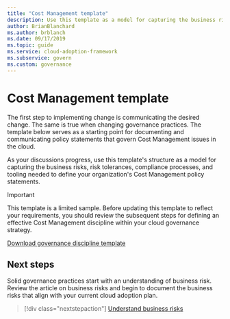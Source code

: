 ```yaml
---
title: "Cost Management template"
description: Use this template as a model for capturing the business risks, risk tolerances, compliance processes, and tooling needed to define your organization's Cost Management policy statements.
author: BrianBlanchard
ms.author: brblanch
ms.date: 09/17/2019
ms.topic: guide
ms.service: cloud-adoption-framework
ms.subservice: govern
ms.custom: governance
---
```


# Cost Management template

The first step to implementing change is communicating the desired change. The same is true when changing governance practices. The template below serves as a starting point for documenting and communicating policy statements that govern Cost Management issues in the cloud.

As your discussions progress, use this template's structure as a model for capturing the business risks, risk tolerances, compliance processes, and tooling needed to define your organization's Cost Management policy statements.

> [!IMPORTANT]
> This template is a limited sample. Before updating this template to reflect your requirements, you should review the subsequent steps for defining an effective Cost Management discipline within your cloud governance strategy.

<!-- markdownlint-disable MD033 -->

 <a href="https://archcenter.blob.core.windows.net/cdn/fusion/governance/Cost%20Management%20Discipline%20Template.docx">Download governance discipline template</a>

<!-- markdownlint-enable MD033 -->

## Next steps

Solid governance practices start with an understanding of business risk. Review the article on business risks and begin to document the business risks that align with your current cloud adoption plan.

> [!div class="nextstepaction"]
> [Understand business risks](./business-risks.md)
